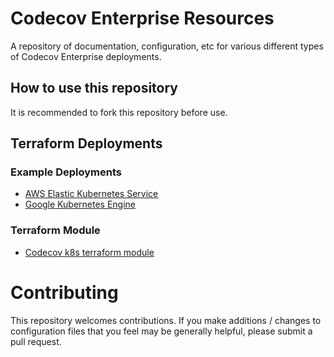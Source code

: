 # Codecov Enterprise Resources

A repository of documentation, configuration, etc for various different 
types of Codecov Enterprise deployments.

## How to use this repository

It is recommended to fork this repository before use. 

## Terraform Deployments

### Example Deployments

- [AWS Elastic Kubernetes Service](aws_elastic_kubernetes_service/README.md)
- [Google Kubernetes Engine](google_kubernetes_engine/README.md)

### Terraform Module
- [Codecov k8s terraform module](terraform-k8s-codecov/README.md)


# Contributing

This repository welcomes contributions. If you make additions / changes to configuration files that you feel may be generally helpful, please submit a pull request.
